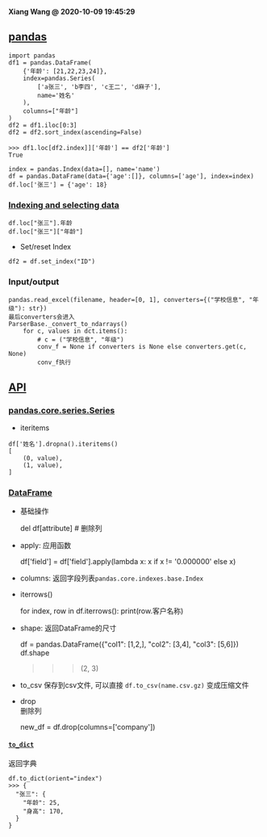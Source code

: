 **Xiang Wang @ 2020-10-09 19:45:29**


## [pandas](https://pandas.pydata.org/docs/user_guide/index.html)
```
import pandas
df1 = pandas.DataFrame(
    {'年龄': [21,22,23,24]},
    index=pandas.Series(
        ['a张三', 'b李四', 'c王二', 'd麻子'],
        name='姓名'
    ),
    columns=["年龄"]
)
df2 = df1.iloc[0:3]
df2 = df2.sort_index(ascending=False)

>>> df1.loc[df2.index]]['年龄'] == df2['年龄']
True

index = pandas.Index(data=[], name='name')
df = pandas.DataFrame(data={'age':[]}, columns=['age'], index=index)
df.loc['张三'] = {'age': 18}
```

### [Indexing and selecting data](https://pandas.pydata.org/pandas-docs/stable/user_guide/indexing.html)
```
df.loc["张三"].年龄
df.loc["张三"]["年龄"]
```
* Set/reset Index
```
df2 = df.set_index("ID")
```

### Input/output
```
pandas.read_excel(filename, header=[0, 1], converters={("学校信息", "年级"): str})
最后converters会进入
ParserBase._convert_to_ndarrays()
    for c, values in dct.items():
        # c = ("学校信息", "年级")
        conv_f = None if converters is None else converters.get(c, None)
        conv_f执行
```

## [API](https://pandas.pydata.org/docs/reference/index.html)
### [pandas.core.series.Series](https://pandas.pydata.org/pandas-docs/stable/reference/series.html)
* iteritems
```
df['姓名'].dropna().iteritems()
[
    (0, value),
    (1, value),
]
```

### [DataFrame](https://pandas.pydata.org/pandas-docs/stable/reference/frame.html)
* 基础操作


    del df[attribute]  # 删除列

* apply: 应用函数


    df['field'] = df['field'].apply(lambda x: x if x != '0.000000' else x)


* columns: 返回字段列表`pandas.core.indexes.base.Index`
* iterrows()


    for index, row in df.iterrows():
        print(row.客户名称)

* shape:
返回DataFrame的尺寸


    df = pandas.DataFrame({"col1": [1,2,], "col2": [3,4], "col3": [5,6]})
    df.shape
    >>> (2, 3)

* to_csv
保存到csv文件, 可以直接 `df.to_csv(name.csv.gz)` 变成压缩文件


* drop  
删除列


    new_df = df.drop(columns=['company'])


#### [`to_dict`][to_dict]
返回字典

    df.to_dict(orient="index")
    >>> {
      "张三": {
        "年龄": 25,
        "身高": 170,
      }
    }



[to_dict]: https://pandas.pydata.org/pandas-docs/stable/reference/api/pandas.DataFrame.to_dict.html
